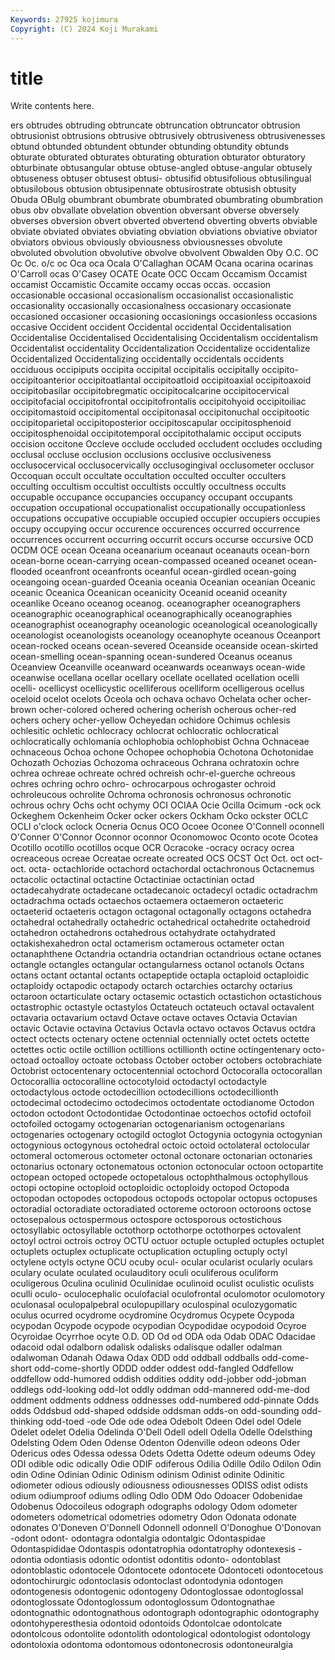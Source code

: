 ```yaml
---
Keywords: 27925 kojimura
Copyright: (C) 2024 Koji Murakami
---
```


# title

Write contents here.



ers obtrudes obtruding obtruncate obtruncation obtruncator
obtrusion obtrusionist obtrusions obtrusive obtrusively obtrusiveness obtrusivenesses obtund obtunded obtundent
obtunder obtunding obtundity obtunds obturate obturated obturates obturating obturation obturator
obturatory obturbinate obtusangular obtuse obtuse-angled obtuse-angular obtusely obtuseness obtuser obtusest
obtusi- obtusifid obtusifolious obtusilingual obtusilobous obtusion obtusipennate obtusirostrate obtusish obtusity
Obuda OBulg obumbrant obumbrate obumbrated obumbrating obumbration obus obv obvallate
obvelation obvention obversant obverse obversely obverses obversion obvert obverted obvertend
obverting obverts obviable obviate obviated obviates obviating obviation obviations obviative
obviator obviators obvious obviously obviousness obviousnesses obvolute obvoluted obvolution obvolutive
obvolve obvolvent Obwalden Oby O.C. OC Oc Oc. o/c oc
Oca oca Ocala O'Callaghan OCAM Ocana ocarina ocarinas O'Carroll ocas
O'Casey OCATE Ocate OCC Occam Occamism Occamist occamist Occamistic Occamite
occamy occas occas. occasion occasionable occasional occasionalism occasionalist occasionalistic occasionality
occasionally occasionalness occasionary occasionate occasioned occasioner occasioning occasionings occasionless occasions
occasive Occident occident Occidental occidental Occidentalisation Occidentalise Occidentalised Occidentalising Occidentalism
occidentalism Occidentalist occidentality Occidentalization Occidentalize occidentalize Occidentalized Occidentalizing occidentally occidentals
occidents occiduous occipiputs occipita occipital occipitalis occipitally occipito- occipitoanterior occipitoatlantal
occipitoatloid occipitoaxial occipitoaxoid occipitobasilar occipitobregmatic occipitocalcarine occipitocervical occipitofacial occipitofrontal occipitofrontalis
occipitohyoid occipitoiliac occipitomastoid occipitomental occipitonasal occipitonuchal occipitootic occipitoparietal occipitoposterior occipitoscapular
occipitosphenoid occipitosphenoidal occipitotemporal occipitothalamic occiput occiputs occision occitone Occleve occlude
occluded occludent occludes occluding occlusal occluse occlusion occlusions occlusive occlusiveness
occlusocervical occlusocervically occlusogingival occlusometer occlusor Occoquan occult occultate occultation occulted
occulter occulters occulting occultism occultist occultists occultly occultness occults occupable
occupance occupancies occupancy occupant occupants occupation occupational occupationalist occupationally occupationless
occupations occupative occupiable occupied occupier occupiers occupies occupy occupying occur
occurence occurences occurred occurrence occurrences occurrent occurring occurrit occurs occurse
occursive OCD OCDM OCE ocean Oceana oceanarium oceanaut oceanauts ocean-born
ocean-borne ocean-carrying ocean-compassed oceaned oceanet ocean-flooded oceanfront oceanfronts oceanful ocean-girdled
ocean-going oceangoing ocean-guarded Oceania oceania Oceanian oceanian Oceanic oceanic Oceanica
Oceanican oceanicity Oceanid oceanid oceanity oceanlike Oceano oceanog oceanog. oceanographer
oceanographers oceanographic oceanographical oceanographically oceanographies oceanographist oceanography oceanologic oceanological oceanologically
oceanologist oceanologists oceanology oceanophyte oceanous Oceanport ocean-rocked oceans ocean-severed Oceanside
oceanside ocean-skirted ocean-smelling ocean-spanning ocean-sundered Oceanus oceanus Oceanview Oceanville oceanward
oceanwards oceanways ocean-wide oceanwise ocellana ocellar ocellary ocellate ocellated ocellation
ocelli ocelli- ocellicyst ocellicystic ocelliferous ocelliform ocelligerous ocellus oceloid ocelot
ocelots Oceola och ochava ochavo Ochelata ocher ocher-brown ocher-colored ochered
ochering ocherish ocherous ocher-red ochers ochery ocher-yellow Ocheyedan ochidore Ochimus
ochlesis ochlesitic ochletic ochlocracy ochlocrat ochlocratic ochlocratical ochlocratically ochlomania ochlophobia
ochlophobist Ochna Ochnaceae ochnaceous Ochoa ochone Ochopee ochophobia Ochotona Ochotonidae
Ochozath Ochozias Ochozoma ochraceous Ochrana ochratoxin ochre ochrea ochreae ochreate
ochred ochreish ochr-el-guerche ochreous ochres ochring ochro ochro- ochrocarpous ochrogaster
ochroid ochroleucous ochrolite Ochroma ochronosis ochronosus ochronotic ochrous ochry Ochs
ocht ochymy OCI OCIAA Ocie Ocilla Ocimum -ock ock Ockeghem
Ockenheim Ocker ocker ockers Ockham Ocko ockster OCLC OCLI o'clock
oclock Ocneria Ocnus OCO Ocoee Oconee O'Connell oconnell O'Conner O'Connor
Oconnor oconnor Oconomowoc Oconto ocote Ocotea Ocotillo ocotillo ocotillos ocque
OCR Ocracoke -ocracy ocracy ocrea ocreaceous ocreae Ocreatae ocreate ocreated
OCS OCST Oct Oct. oct oct- oct. octa- octachloride octachord
octachordal octachronous Octacnemus octacolic octactinal octactine Octactiniae octactinian octad octadecahydrate
octadecane octadecanoic octadecyl octadic octadrachm octadrachma octads octaechos octaemera octaemeron
octaeteric octaeterid octaeteris octagon octagonal octagonally octagons octahedra octahedral octahedrally
octahedric octahedrical octahedrite octahedroid octahedron octahedrons octahedrous octahydrate octahydrated octakishexahedron
octal octamerism octamerous octameter octan octanaphthene Octandria octandria octandrian octandrious
octane octanes octangle octangles octangular octangularness octanol octanols Octans octans
octant octantal octants octapeptide octapla octaploid octaploidic octaploidy octapodic octapody
octarch octarchies octarchy octarius octaroon octarticulate octary octasemic octastich octastichon
octastichous octastrophic octastyle octastylos Octateuch octateuch octaval octavalent octavaria octavarium
octavd Octave octave octaves Octavia Octavian octavic Octavie octavina Octavius
Octavla octavo octavos Octavus octdra octect octects octenary octene octennial
octennially octet octets octette octettes octic octile octillion octillions octillionth
octine octingentenary octo- octoad octoalloy octoate octobass October october octobers
octobrachiate Octobrist octocentenary octocentennial octochord Octocoralla octocorallan Octocorallia octocoralline octocotyloid
octodactyl octodactyle octodactylous octode octodecillion octodecillions octodecillionth octodecimal octodecimo octodecimos
octodentate octodianome Octodon octodon octodont Octodontidae Octodontinae octoechos octofid octofoil
octofoiled octogamy octogenarian octogenarianism octogenarians octogenaries octogenary octogild octoglot Octogynia
octogynia octogynian octogynious octogynous octohedral octoic octoid octolateral octolocular octomeral
octomerous octometer octonal octonare octonarian octonaries octonarius octonary octonematous octonion
octonocular octoon octopartite octopean octoped octopede octopetalous octophthalmous octophyllous octopi
octopine octoploid octoploidic octoploidy octopod Octopoda octopodan octopodes octopodous octopods
octopolar octopus octopuses octoradial octoradiate octoradiated octoreme octoroon octoroons octose
octosepalous octospermous octospore octosporous octostichous octosyllabic octosyllable octothorp octothorpe octothorpes
octovalent octoyl octroi octrois octroy OCTU octuor octuple octupled octuples
octuplet octuplets octuplex octuplicate octuplication octupling octuply octyl octylene octyls
octyne OCU ocuby ocul- ocular ocularist ocularly oculars oculary oculate
oculated oculauditory oculi oculiferous oculiform oculigerous Oculina oculinid Oculinidae oculinoid
oculist oculistic oculists oculli oculo- oculocephalic oculofacial oculofrontal oculomotor oculomotory
oculonasal oculopalpebral oculopupillary oculospinal oculozygomatic oculus ocurred ocydrome ocydromine Ocydromus
Ocypete Ocypoda ocypodan Ocypode ocypode ocypodian Ocypodidae ocypodoid Ocyroe Ocyroidae
Ocyrrhoe ocyte O.D. OD Od od ODA oda Odab ODAC
Odacidae odacoid odal odalborn odalisk odalisks odalisque odaller odalman odalwoman
Odanah Odawa Odax ODD odd oddball oddballs odd-come-short odd-come-shortly ODDD
odder oddest odd-fangled Oddfellow oddfellow odd-humored oddish oddities oddity odd-jobber
odd-jobman oddlegs odd-looking odd-lot oddly oddman odd-mannered odd-me-dod oddment oddments
oddness oddnesses odd-numbered odd-pinnate Odds odds Oddsbud odd-shaped oddside oddsman
odds-on odd-sounding odd-thinking odd-toed -ode Ode ode odea Odebolt Odeen
Odel odel Odele Odelet odelet Odelia Odelinda O'Dell Odell odell
Odella Odelle Odelsthing Odelsting Odem Oden Odense Odenton Odenville odeon
odeons Oder Odericus odes Odessa odessa Odets Odetta Odette odeum
odeums Odey ODI odible odic odically Odie ODIF odiferous Odilia
Odille Odilo Odilon Odin odin Odine Odinian Odinic Odinism odinism
Odinist odinite Odinitic odiometer odious odiously odiousness odiousnesses ODISS odist
odists odium odiumproof odiums odling Odlo ODM Odo Odoacer Odobenidae
Odobenus Odocoileus odograph odographs odology Odom odometer odometers odometrical odometries
odometry Odon Odonata odonate odonates O'Doneven O'Donnell Odonnell odonnell O'Donoghue
O'Donovan -odont odont- odontagra odontalgia odontalgic Odontaspidae Odontaspididae Odontaspis odontatrophia
odontatrophy odontexesis -odontia odontiasis odontic odontist odontitis odonto- odontoblast odontoblastic
odontocele Odontocete odontocete Odontoceti odontocetous odontochirurgic odontoclasis odontoclast odontodynia odontogen
odontogenesis odontogenic odontogeny Odontoglossae odontoglossal odontoglossate Odontoglossum odontoglossum Odontognathae odontognathic
odontognathous odontograph odontographic odontography odontohyperesthesia odontoid odontoids Odontolcae odontolcate odontolcous
odontolite odontolith odontological odontologist odontology odontoloxia odontoma odontomous odontonecrosis odontoneuralgia
